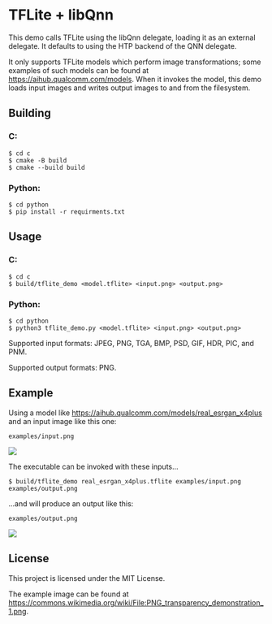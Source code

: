 # TFLite + libQnn

This demo calls TFLite using the libQnn delegate, loading it as an external delegate. It defaults to using the HTP backend of the QNN delegate.

It only supports TFLite models which perform image transformations; some examples of such models can be found at https://aihub.qualcomm.com/models. When it invokes the model, this demo loads input images and writes output images to and from the filesystem.

## Building

### C:
```shell
$ cd c
$ cmake -B build
$ cmake --build build
```
### Python:
```shell
$ cd python
$ pip install -r requirments.txt
```

## Usage

###  C:
```shell
$ cd c
$ build/tflite_demo <model.tflite> <input.png> <output.png>
```
### Python:
```shell
$ cd python
$ python3 tflite_demo.py <model.tflite> <input.png> <output.png>
```

Supported input formats: JPEG, PNG, TGA, BMP, PSD, GIF, HDR, PIC, and PNM.

Supported output formats: PNG.

## Example

Using a model like https://aihub.qualcomm.com/models/real_esrgan_x4plus and an input image like this one:

`examples/input.png`

![](examples/input.png)

The executable can be invoked with these inputs...

```
$ build/tflite_demo real_esrgan_x4plus.tflite examples/input.png examples/output.png
```

...and will produce an output like this:

`examples/output.png`

![](examples/output.png)

## License

This project is licensed under the MIT License.

The example image can be found at https://commons.wikimedia.org/wiki/File:PNG_transparency_demonstration_1.png.
